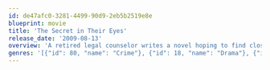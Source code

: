 ```yaml
---
id: de47afc0-3281-4499-90d9-2eb5b2519e8e
blueprint: movie
title: 'The Secret in Their Eyes'
release_date: '2009-08-13'
overview: 'A retired legal counselor writes a novel hoping to find closure for one of his past unresolved homicide cases and for his unreciprocated love with his superior - both of which still haunt him decades later.'
genres: '[{"id": 80, "name": "Crime"}, {"id": 18, "name": "Drama"}, {"id": 9648, "name": "Mystery"}, {"id": 10749, "name": "Romance"}]'
---
```

